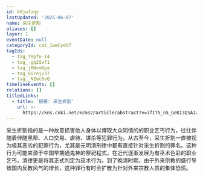 ```yaml
---
id: k8jofzqy
lastUpdated: '2025-06-07'
name: 采生折割
aliases: []
layer: 1
eventDate: null
categoryId: cat_1wmCydV7
tagIds:
  - tag_TRpfu-I4
  - tag_-gq2Svf1
  - tag_jKWvm6pa
  - tag_6irejv37
  - tag__NZec6vQ
timelineEvents: []
relations: []
titledLinks:
  - title: '链接: 采生折割'
    url: >-
      https://kns.cnki.net/kcms2/article/abstract?v=ifIT5_n5_GeKI3QSAIZOiGop71vjx3tdxROZ_Jk3UmS5fISXLSMgk8FjLznJqOtTWQ0-ohI6K8wdaY-vGHHtAOutvqkZJHKKBWCHkaXgqewuK1uko1SHYk-MK4ua0yrNOa64iqP27JZVHReGtRG1GFXqyudY-5EDVCkv5dM3f6NIGeaVoldy5E6PvwsoZ2a6&uniplatform=NZKPT&language=CHS
---
```

采生折割指的是一种故意损害他人身体以博取大众同情的的职业乞丐行为，往往伴随着伴随黑帮、人口交易、虐待、谋杀等犯罪行为。从古至今，采生折割一直被视为极其恶劣的犯罪行为，尤其是元明清刑律中都有直接针对采生折割的罪名。这种行为可能来源于中国早期通鬼神的祭祀程式，在近代逐渐发展为有巫术色彩的职业乞丐，清律更是将其正式判定为巫术行为。到了晚清时期，由于外来宗教的盛行导致国内反教风气的增长，这种罪行有时会扩散为针对外来宗教人员的集体恐慌。
